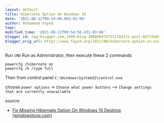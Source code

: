 ```yaml
---
layout: default
title: Hibernate Option On Windows 10
date: '2021-08-12T09:54:00.003-03:00'
author: Mohammed Fayed
tags:
modified_time: '2021-08-12T09:54:56.431-03:00'
blogger_id: tag:blogger.com,1999:blog-3008009747231704115.post-6673546037309887899
blogger_orig_url: https://www.fayed.org/2021/08/hibernate-option-on-windows-10.html
---
```


Run `CMD` Run as Administrator, then execute these 2 commands  

```shell
powercfg /hibernate on
powercfg /h /type full
```
Then from control panel `C:\Windows\System32\control.exe` 

choose `power options` -> `Choose what power buttons` --> `Change settings that are currently unavailable`

source: 
- [Fix Missing Hibernate Option On Windows 10 Desktop (windowsloop.com)](https://windowsloop.com/fix-missing-hibernate-option/)